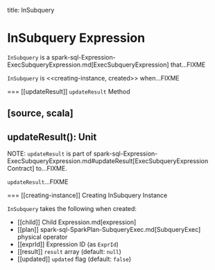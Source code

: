 title: InSubquery

# InSubquery Expression

`InSubquery` is a spark-sql-Expression-ExecSubqueryExpression.md[ExecSubqueryExpression] that...FIXME

`InSubquery` is <<creating-instance, created>> when...FIXME

=== [[updateResult]] `updateResult` Method

[source, scala]
----
updateResult(): Unit
----

NOTE: `updateResult` is part of spark-sql-Expression-ExecSubqueryExpression.md#updateResult[ExecSubqueryExpression Contract] to...FIXME.

`updateResult`...FIXME

=== [[creating-instance]] Creating InSubquery Instance

`InSubquery` takes the following when created:

* [[child]] Child Expression.md[expression]
* [[plan]] spark-sql-SparkPlan-SubqueryExec.md[SubqueryExec] physical operator
* [[exprId]] Expression ID (as `ExprId`)
* [[result]] `result` array (default: `null`)
* [[updated]] `updated` flag (default: `false`)
